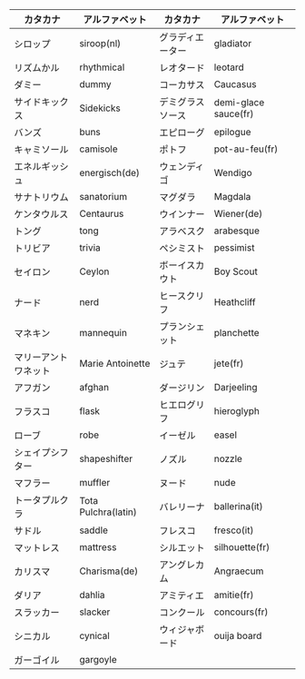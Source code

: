 
|カタカナ|アルファベット|カタカナ|アルファベット|
|-|-|-|-|
|シロップ|siroop(nl)|グラディエーター|gladiator|
|リズムかル|rhythmical|レオタード|leotard|
|ダミー|dummy|コーカサス|Caucasus|
|サイドキックス|Sidekicks|デミグラスソース|demi-glace sauce(fr)|
|バンズ|buns|エピローグ|epilogue|
|キャミソール|camisole|ポトフ|pot-au-feu(fr)|
|エネルギッシュ|energisch(de)|ウェンディゴ|Wendigo|
|サナトリウム|sanatorium|マグダラ|Magdala|
|ケンタウルス|Centaurus|ウインナー|Wiener(de)|
|トング|tong|アラベスク|arabesque|
|トリビア|trivia|ペシミスト|pessimist|
|セイロン|Ceylon|ボーイスカウト|Boy Scout|
|ナード|nerd|ヒースクリフ|Heathcliff|
|マネキン|mannequin|プランシェット|planchette|
|マリーアントワネット|Marie Antoinette|ジュテ|jete(fr)|
|アフガン|afghan|ダージリン|Darjeeling|
|フラスコ|flask|ヒエログリフ|hieroglyph|
|ローブ|robe|イーゼル|easel|
|シェイプシフター|shapeshifter|ノズル|nozzle|
|マフラー|muffler|ヌード|nude|
|トータプルクラ|Tota Pulchra(latin)|バレリーナ|ballerina(it)|
|サドル|saddle|フレスコ|fresco(it)|
|マットレス|mattress|シルエット|silhouette(fr)|
|カリスマ|Charisma(de)|アングレカム|Angraecum|
|ダリア|dahlia|アミティエ|amitie(fr)|
|スラッカー|slacker|コンクール|concours(fr)|
|シニカル|cynical|ウィジャボード|ouija board|
|ガーゴイル|gargoyle|
